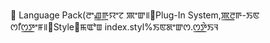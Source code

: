      Language Pack(   ꯂꯦꯉ꯭ꯒꯨꯌꯦꯖ ꯄꯦꯛ꯫   Plug-In System,   ꯄ꯭ꯂꯒ-ꯏꯟ ꯁꯤꯁ꯭ꯇꯦꯝ꯫   Style   ꯃꯑꯣꯡ
   index.styl%   ꯏꯟꯗꯦꯛꯁ.ꯁ꯭ꯇꯥꯏꯜ